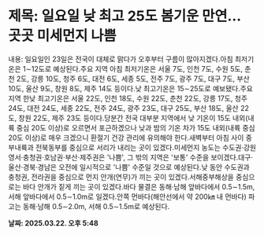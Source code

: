 # **제목: 일요일 낮 최고 25도 봄기운 만연… 곳곳 미세먼지 나쁨**

  내용: 일요일인 23일은 전국이 대체로 맑다가 오후부터 구름이 많아지겠다.아침 최저기온은 1∼12도로 예상된다.주요 지역 아침 최저기온은 서울 7도, 인천 7도, 수원 5도, 춘천 2도, 강릉 10도, 청주 6도, 대전 6도, 세종 5도, 전주 7도, 광주 7도, 대구 7도, 부산 10도, 울산 9도, 창원 8도, 제주 14도 등이다.낮 최고기온은 15∼25도로 예보됐다.주요 지역 한낮 최고기온은 서울 22도, 인천 18도, 수원 22도, 춘천 22도, 강릉 17도, 청주 24도, 대전 24도, 세종 22도, 전주 24도, 광주 23도, 대구 25도, 부산 18도, 울산 22도, 창원 22도, 제주 23도 등이다.당분간 전국 대부분 지역에서 낮 기온이 15도 내외(내륙 중심 20도 이상)로 오르면서 포근하겠으나 낮과 밤의 기온 차가 15도 내외(내륙 중심 20도 이상)로 매우 크겠으니 환절기 건강 관리에 유의해야 한다.새벽부터 아침 사이 중부내륙과 전북동부를 중심으로 서리가 내리는 곳이 있겠다.미세먼지 농도는 수도권·강원 영서·충청권·호남권·부산·제주권은 '나쁨', 그 밖의 지역은 '보통' 수준을 보이겠다.대구·울산·경북·경남은 오전에 일시적으로 '나쁨' 수준일 것으로 예상된다.낮 동안 수도권과 충청권, 전라권을 중심으로 먼지 안개(연무)가 끼는 곳이 있겠다.서해중부해상을 중심으로는 바다 안개가 짙게 끼는 곳이 있겠다.바다 물결은 동해·남해 앞바다에서 0.5∼1.5m, 서해 앞바다에서 0.5∼1.0m로 일겠다.안쪽 먼바다(해안선에서 약 200㎞ 내 먼바다) 파고는 동해·남해 0.5∼2.0m, 서해 0.5∼1.5m로 예상된다.

  **날짜: 2025.03.22. 오후 5:48**